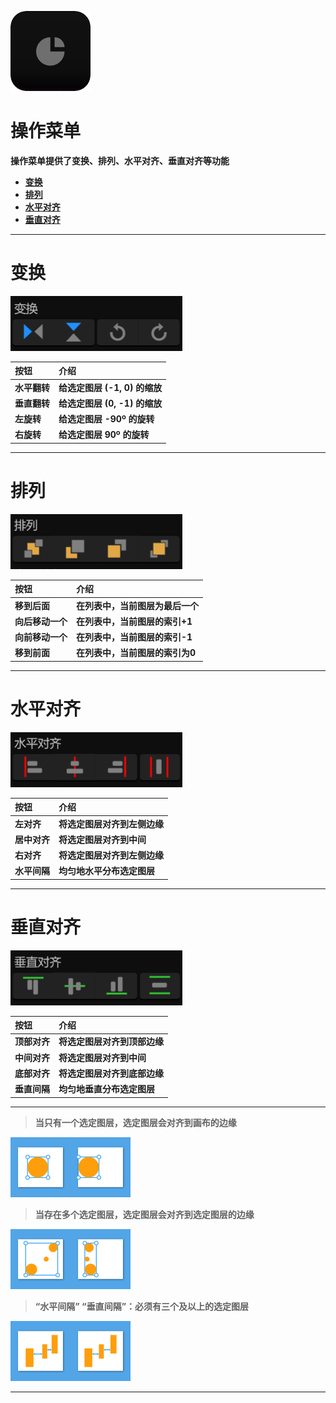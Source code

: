 ![Image](Images/AllMenus_OperateMenu.png)
# **操作菜单**
**操作菜单提供了变换、排列、水平对齐、垂直对齐等功能**
- [**变换**](#变换)
- [**排列**](#排列)
- [**水平对齐**](#水平对齐)
- [**垂直对齐**](#垂直对齐)


---
# **变换**
![Image](Images/AllMenus_OperateMenu_Transform.jpg)

|**按钮**|**介绍**|
|:-|:-|
|**水平翻转**|**给选定图层 (-1, 0) 的缩放**|
|**垂直翻转**|**给选定图层 (0, -1) 的缩放**|
|**左旋转**|**给选定图层 -90º 的旋转**|
|**右旋转**|**给选定图层 90º 的旋转**|


---
# **排列**
![Image](Images/AllMenus_OperateMenu_Arrange.jpg)

|**按钮**|**介绍**|
|:-|:-|
|**移到后面**|**在列表中，当前图层为最后一个**|
|**向后移动一个**|**在列表中，当前图层的索引+1**|
|**向前移动一个**|**在列表中，当前图层的索引-1**|
|**移到前面**|**在列表中，当前图层的索引为0**|


---
# **水平对齐**
![Image](Images/AllMenus_OperateMenu_HorizontallyAlignment.jpg)

|**按钮**|**介绍**|
|:-|:-|
|**左对齐**|**将选定图层对齐到左侧边缘**|
|**居中对齐**|**将选定图层对齐到中间**|
|**右对齐**|**将选定图层对齐到左侧边缘**|
|**水平间隔**|**均匀地水平分布选定图层**|


---
# **垂直对齐**
![Image](Images/AllMenus_OperateMenu_VerticallyAlignment.jpg)

|**按钮**|**介绍**|
|:-|:-|
|**顶部对齐**|**将选定图层对齐到顶部边缘**|
|**中间对齐**|**将选定图层对齐到中间**|
|**底部对齐**|**将选定图层对齐到底部边缘**|
|**垂直间隔**|**均匀地垂直分布选定图层**|


---
> **当只有一个选定图层，选定图层会对齐到画布的边缘**

![Image](Images/AllMenus_OperateMenu_AlignmentSingle.jpg)



> **当存在多个选定图层，选定图层会对齐到选定图层的边缘**

![Image](Images/AllMenus_OperateMenu_AlignmentMultiple.jpg)



> **“水平间隔” “垂直间隔”：必须有三个及以上的选定图层**

![Image](Images/AllMenus_OperateMenu_Space.jpg)


---